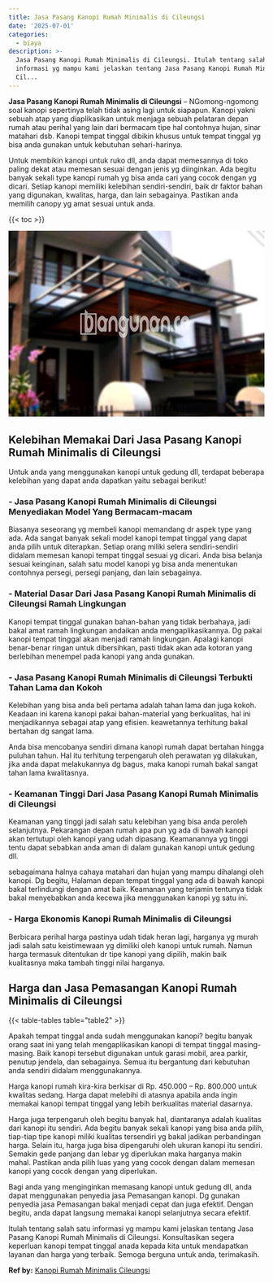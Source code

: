 ```yaml
---
title: Jasa Pasang Kanopi Rumah Minimalis di Cileungsi
date: '2025-07-01'
categories:
  - biaya
description: >-
  Jasa Pasang Kanopi Rumah Minimalis di Cileungsi. Itulah tentang salah satu
  informasi yg mampu kami jelaskan tentang Jasa Pasang Kanopi Rumah Minimalis di
  Cil...
---
```


**Jasa Pasang Kanopi Rumah Minimalis di Cileungsi** – NGomong-ngomong soal kanopi sepertinya telah tidak asing lagi untuk siapapun. Kanopi yakni sebuah atap yang diaplikasikan untuk menjaga sebuah pelataran depan rumah atau perihal yang lain dari bermacam tipe hal contohnya hujan, sinar matahari dsb. Kanopi tempat tinggal dibikin khusus untuk tempat tinggal yg bisa anda gunakan untuk kebutuhan sehari-harinya.

Untuk membikin kanopi untuk ruko dll, anda dapat memesannya di toko paling dekat atau memesan sesuai dengan jenis yg diinginkan. Ada begitu banyak sekali type kanopi rumah yg bisa anda cari yang cocok dengan yg dicari. Setiap kanopi memiliki kelebihan sendiri-sendiri, baik dr faktor bahan yang digunakan, kwalitas, harga, dan lain sebagainya. Pastikan anda memilih canopy yg amat sesuai untuk anda.

{{< toc >}}

![Jasa Pasang Kanopi Rumah Minimalis di Cileungsi](/images/harga-kanopi-minimalis-09.png)

## Kelebihan Memakai Dari Jasa Pasang Kanopi Rumah Minimalis di Cileungsi

Untuk anda yang menggunakan kanopi untuk gedung dll, terdapat beberapa kelebihan yang dapat anda dapatkan yaitu sebagai berikut!

### \- Jasa Pasang Kanopi Rumah Minimalis di Cileungsi Menyediakan Model Yang Bermacam-macam

Biasanya seseorang yg membeli kanopi memandang dr aspek type yang ada. Ada sangat banyak sekali model kanopi tempat tinggal yang dapat anda pilih untuk diterapkan. Setiap orang miliki selera sendiri-sendiri didalam memesan kanopi tempat tinggal sesuai yg dicari. Anda bisa belanja sesuai keinginan, salah satu model kanopi yg bisa anda menentukan contohnya persegi, persegi panjang, dan lain sebagainya.

### \- Material Dasar Dari Jasa Pasang Kanopi Rumah Minimalis di Cileungsi Ramah Lingkungan

Kanopi tempat tinggal gunakan bahan-bahan yang tidak berbahaya, jadi bakal amat ramah lingkungan andaikan anda mengaplikasikannya. Dg pakai kanopi tempat tinggal akan menjadi ramah lingkungan. Apalagi kanopi benar-benar ringan untuk dibersihkan, pasti tidak akan ada kotoran yang berlebihan menempel pada kanopi yang anda gunakan.

### \- Jasa Pasang Kanopi Rumah Minimalis di Cileungsi Terbukti Tahan Lama dan Kokoh

Kelebihan yang bisa anda beli pertama adalah tahan lama dan juga kokoh. Keadaan ini karena kanopi pakai bahan-material yang berkualitas, hal ini menjadikannya sebagai atap yang efisien. keawetannya terhitung bakal bertahan dg sangat lama.

Anda bisa mencobanya sendiri dimana kanopi rumah dapat bertahan hingga puluhan tahun. Hal itu terhitung terpengaruh oleh perawatan yg dilakukan, jika anda dapat melakukannya dg bagus, maka kanopi rumah bakal sangat tahan lama kwalitasnya.

### \- Keamanan Tinggi Dari Jasa Pasang Kanopi Rumah Minimalis di Cileungsi

Keamanan yang tinggi jadi salah satu kelebihan yang bisa anda peroleh selanjutnya. Pekarangan depan rumah apa pun yg ada di bawah kanopi akan tertutupi oleh kanopi yang udah dipasang. Keamanannya yg tinggi tentu dapat sebabkan anda aman di dalam gunakan kanopi untuk gedung dll.

sebagaimana halnya cahaya matahari dan hujan yang mampu dihalangi oleh kanopi. Dg begitu, Halaman depan tempat tinggal yang ada di bawah kanopi bakal terlindungi dengan amat baik. Keamanan yang terjamin tentunya tidak bakal menyebabkan anda kecewa jika menggunakan kanopi yg satu ini.

### \- Harga Ekonomis Kanopi Rumah Minimalis di Cileungsi

Berbicara perihal harga pastinya udah tidak heran lagi, harganya yg murah jadi salah satu keistimewaan yg dimiliki oleh kanopi untuk rumah. Namun harga termasuk ditentukan dr tipe kanopi yang dipilih, makin baik kualitasnya maka tambah tinggi nilai harganya.

## Harga dan Jasa Pemasangan Kanopi Rumah Minimalis di Cileungsi

{{< table-tables table="table2" >}}

Apakah tempat tinggal anda sudah menggunakan kanopi? begitu banyak orang saat ini yang telah mengaplikasikan kanopi di tempat tinggal masing-masing. Baik kanopi tersebut digunakan untuk garasi mobil, area parkir, penutup jendela, dan sebagainya. Semua itu bergantung dari kebutuhan anda sendiri didalam menggunakannya.

Harga kanopi rumah kira-kira berkisar di Rp. 450.000 – Rp. 800.000 untuk kwalitas sedang. Harga dapat melebihi di atasnya apabila anda ingin memakai kanopi tempat tinggal yang lebih berkualitas material dasarnya.

Harga juga terpengaruh oleh begitu banyak hal, diantaranya adalah kualitas dari kanopi itu sendiri. Ada begitu banyak sekali kanopi yang bisa anda pilih, tiap-tiap tipe kanopi miliki kualitas tersendiri yg bakal jadikan perbandingan harga. Selain itu, harga juga bisa dipengaruhi oleh ukuran kanopi itu sendiri. Semakin gede panjang dan lebar yg diperlukan maka harganya makin mahal. Pastikan anda pilih luas yang yang cocok dengan dalam memesan kanopi yang cocok dengan yang diperlukan.

Bagi anda yang menginginkan memasang kanopi untuk gedung dll, anda dapat menggunakan penyedia jasa Pemasangan kanopi. Dg gunakan penyedia jasa Pemasangan bakal menjadi cepat dan juga efektif. Dengan begitu, anda dapat langsung memakai kanopi selanjutnya secara efektif.

Itulah tentang salah satu informasi yg mampu kami jelaskan tentang Jasa Pasang Kanopi Rumah Minimalis di Cileungsi. Konsultasikan segera keperluan kanopi tempat tinggal anada kepada kita untuk mendapatkan layanan dan harga yang terbaik. Semoga berguna untuk anda, terimakasih.

**Ref by:**  [Kanopi Rumah Minimalis Cileungsi](https://id.wikipedia.org/wiki/Kanopi)
